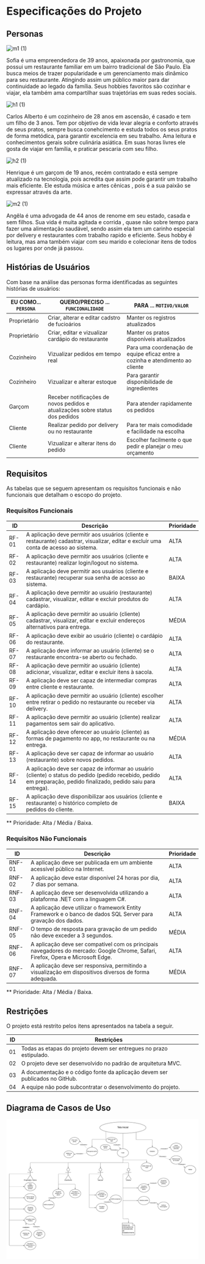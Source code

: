 # Especificações do Projeto

## Personas

![m1 (1)](https://github.com/ICEI-PUC-Minas-PMV-ADS/pmv-ads-2024-1-e2-proj-int-t3-gourmet-go/assets/116202867/c0b9d9a2-356d-425f-8bf5-f213591c3f23)

Sofia é uma empreendedora de 39 anos, apaixonada por gastronomia, que possui um restaurante familiar em um bairro tradicional de São Paulo. Ela busca meios de trazer popularidade e um gerenciamento mais dinâmico para seu restaurante. Atingindo assim um público maior para dar continuidade ao legado da família. Seus hobbies favoritos são cozinhar e viajar, ela também ama compartilhar suas trajetórias em suas redes sociais.

![h1 (1)](https://github.com/ICEI-PUC-Minas-PMV-ADS/pmv-ads-2024-1-e2-proj-int-t3-gourmet-go/assets/116202867/6591b21a-f304-4907-b3cb-880455b03b01)

Carlos Alberto é um cozinheiro de 28 anos em ascensão, é casado e tem um filho de 3 anos. Tem por objetivo de vida levar alegria e conforto através de seus pratos, sempre busca conehcimento e estuda todos os seus pratos de forma metódica, para garantir excelencia em seu trabalho.
Ama leitura  e conhecimentos gerais sobre culinária asiática. Em suas horas livres ele gosta de viajar em família, e praticar pescaria com seu filho.

![h2 (1)](https://github.com/ICEI-PUC-Minas-PMV-ADS/pmv-ads-2024-1-e2-proj-int-t3-gourmet-go/assets/116202867/0d6e5e59-8369-48cd-85b5-c213fed0a48d)

Henrique é um garçom de 19 anos, recém contratado e está sempre atualizado na tecnologia, pois acredita que assim pode garantir um trabalho mais eficiente. Ele estuda música e artes cênicas , pois é a sua paixão se expressar através da arte.

![m2 (1)](https://github.com/ICEI-PUC-Minas-PMV-ADS/pmv-ads-2024-1-e2-proj-int-t3-gourmet-go/assets/116202867/dba0705c-9bc6-4bac-8d82-00e7a4af5173)

Angêla é uma advogada de 44 anos de renome em seu estado, casada e sem filhos. Sua vida é muita agitada e corrida , quase não sobre tempo para fazer uma alimentação saudável, sendo assim ela tem um carinho especial por delivery e restaurantes com trabalho rapido e eficiente. Seus hobby é leitura, mas ama também viajar com seu marido e colecionar itens de todos os lugares por onde já passou.

## Histórias de Usuários

Com base na análise das personas forma identificadas as seguintes histórias de usuários:

|EU COMO... `PERSONA`|        QUERO/PRECISO ... `FUNCIONALIDADE`                                          |                                    PARA ... `MOTIVO/VALOR`                               |
|--------------------|------------------------------------------------------------------------------------|------------------------------------------------------------------------------------------|
|Proprietário        | Criar, alterar e editar cadstro de fucioários                                      |Manter os registros atualizados                                                           |
|Proprietário        | Criar, editar e vizualizar cardápio do restaurante                                 |Manter os pratos disponíveis atualizados                                                  |
|Cozinheiro          | Vizualizar pedidos em tempo real                                                   |Para uma coordenação de equipe eficaz entre a cozinha e atendimento ao cliente            |
|Cozinheiro          | Vizualizar e alterar estoque                                                       |Para garantir disponibilidade de ingredientes                                             |
|Garçom              | Receber notificações de novos pedidos e atualizações sobre status dos pedidos      |Para atender rapidamente os pedidos                                                       |
|Cliente             | Realizar pedido por delivery ou no restaurante                                     |Para ter mais comodidade e facilidade na escolha                                          |
|Cliente             | Vizualizar e alterar itens do pedido                                               |Escolher facilmente o que pedir e planejar o meu orçamento                                | 


## Requisitos

As tabelas que se seguem apresentam os requisitos funcionais e não funcionais que detalham o escopo do projeto.

### Requisitos Funcionais

|ID | Descrição | Prioridade |
|------|-----------------------------------------|----|
| RF-01 | A aplicação deve permitir aos usuários (cliente e restaurante) cadastrar, visualizar, editar e excluir uma conta de acesso ao sistema. | ALTA |
| RF-02 | A aplicação deve permitir aos usuários (cliente e restaurante) realizar login/logout no sistema. | ALTA |
| RF-03 | A aplicação deve permitir aos usuários (cliente e restaurante) recuperar sua senha de acesso ao sistema. | BAIXA |
| RF-04 | A aplicação deve permitir ao usuário (restaurante) cadastrar, visualizar, editar e excluir produtos do cardápio. | ALTA | 
| RF-05 | A aplicação deve permitir ao usuário (cliente) cadastrar, visualizar, editar e excluir endereços alternativos para entrega. | MÉDIA |
| RF-06 | A aplicação deve exibir ao usuário (cliente) o cardápio do restaurante. | ALTA |
| RF-07 | A aplicação deve informar ao usuário (cliente) se o restaurante encontra-se aberto ou fechado. | ALTA |
| RF-08 | A aplicação deve permitir ao usuário (cliente) adicionar, visualizar, editar e excluir itens à sacola. | ALTA |
| RF-09 | A aplicação deve ser capaz de intermediar compras entre cliente e restaurante. | ALTA |
| RF-10 | A aplicação deve permitir ao usuário (cliente) escolher entre retirar o pedido no restaurante ou receber via delivery. | ALTA |
| RF-11 | A aplicação deve permitir ao usuário (cliente) realizar pagamentos sem sair do aplicativo. | ALTA |
| RF-12 | A aplicação deve oferecer ao usuário (cliente) as formas de pagamento no app, no restaurante ou na entrega. | MÉDIA |
| RF-13 | A aplicação deve ser capaz de informar ao usuário (restaurante) sobre novos pedidos. | ALTA |
| RF-14 | A aplicação deve ser capaz de informar ao usuário (cliente) o status do pedido (pedido recebido, pedido em preparação, pedido finalizado, pedido saiu para entrega). | ALTA |
| RF-15 | A aplicação deve disponibilizar aos usuários (cliente e restaurante) o histórico completo de pedidos do cliente. | BAIXA |

** Prioridade: Alta / Média / Baixa. 

### Requisitos Não Funcionais

|ID | Descrição | Prioridade |
|------|-----------------------------------------|----|
| RNF-01 | A aplicação deve ser publicada em um ambiente acessível público na Internet. | ALTA |
| RNF-02 | A aplicação deve estar disponível 24 horas por dia, 7 dias por semana. | ALTA |
| RNF-03 | A aplicação deve ser desenvolvida utilizando a plataforma .NET com a linguagem C#. | ALTA |
| RNF-04 | A aplicação deve utilizar o framework Entity Framework e o banco de dados SQL Server para gravação dos dados. | ALTA |
| RNF-05 | O tempo de resposta para gravação de um pedido não deve exceder a 3 segundos. | MÉDIA |
| RNF-06 | A aplicação deve ser compatível com os principais navegadores do mercado: Google Chrome, Safari, Firefox, Opera e Microsoft Edge. | ALTA |
| RNF-07 | A aplicação deve ser responsiva, permitindo a visualização em dispositivos diversos de forma adequada. | MÉDIA |

** Prioridade: Alta / Média / Baixa. 

## Restrições

O projeto está restrito pelos itens apresentados na tabela a seguir.

|ID| Restrições |
|--|-------------------------------------------------------|
| 01 | Todas as etapas do projeto devem ser entregues no prazo estipulado. |
| 02 | O projeto deve ser desenvolvido no padrão de arquitetura MVC. |
| 03 | A documentação e o código fonte da aplicação devem ser publicados no GitHub. |
| 04 | A equipe não pode subcontratar o desenvolvimento do projeto. |

## Diagrama de Casos de Uso

![Diagrama de Casos de Uso](img/gourmetgo-diagramacasosdeuso.png)

